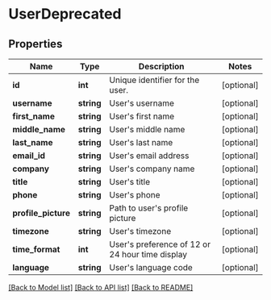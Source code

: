 # UserDeprecated

## Properties
Name | Type | Description | Notes
------------ | ------------- | ------------- | -------------
**id** | **int** | Unique identifier for the user. | [optional] 
**username** | **string** | User&#39;s username | [optional] 
**first_name** | **string** | User&#39;s first name | [optional] 
**middle_name** | **string** | User&#39;s middle name | [optional] 
**last_name** | **string** | User&#39;s last name | [optional] 
**email_id** | **string** | User&#39;s email address | [optional] 
**company** | **string** | User&#39;s company name | [optional] 
**title** | **string** | User&#39;s title | [optional] 
**phone** | **string** | User&#39;s phone | [optional] 
**profile_picture** | **string** | Path to user&#39;s profile picture | [optional] 
**timezone** | **string** | User&#39;s timezone | [optional] 
**time_format** | **int** | User&#39;s preference of 12 or 24 hour time display | [optional] 
**language** | **string** | User&#39;s language code | [optional] 

[[Back to Model list]](../README.md#documentation-for-models) [[Back to API list]](../README.md#documentation-for-api-endpoints) [[Back to README]](../README.md)


